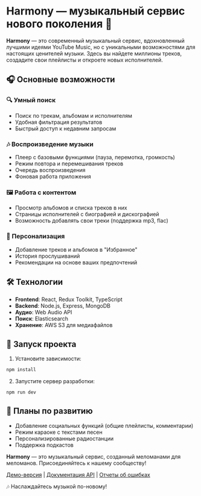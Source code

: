# Harmony — музыкальный сервис нового поколения 🎵  

**Harmony** — это современный музыкальный сервис, вдохновленный лучшими идеями YouTube Music, но с уникальными возможностями для настоящих ценителей музыки. Здесь вы найдете миллионы треков, создадите свои плейлисты и откроете новых исполнителей.  

## 🎧 Основные возможности  

### 🔍 Умный поиск  
- Поиск по трекам, альбомам и исполнителям  
- Удобная фильтрация результатов  
- Быстрый доступ к недавним запросам  

### 🎶 Воспроизведение музыки  
- Плеер с базовыми функциями (пауза, перемотка, громкость)  
- Режим повтора и перемешивания треков  
- Очередь воспроизведения  
- Фоновая работа приложения  

### 🖼️ Работа с контентом  
- Просмотр альбомов и списка треков в них  
- Страницы исполнителей с биографией и дискографией  
- Возможность добавлять свои треки (поддержка mp3, flac)  

### 💖 Персонализация  
- Добавление треков и альбомов в "Избранное"  
- История прослушиваний  
- Рекомендации на основе ваших предпочтений  

## 🛠 Технологии  
- **Frontend**: React, Redux Toolkit, TypeScript  
- **Backend**: Node.js, Express, MongoDB  
- **Аудио**: Web Audio API  
- **Поиск**: Elasticsearch  
- **Хранение**: AWS S3 для медиафайлов  

## 🚀 Запуск проекта  
1. Установите зависимости:  
```bash 
npm install
```  
2. Запустите сервер разработки:  
```bash
npm run dev
```  

## 📌 Планы по развитию  
- Добавление социальных функций (общие плейлисты, комментарии)  
- Режим караоке с текстами песен  
- Персонализированные радиостанции  
- Поддержка подкастов  

**Harmony** — это музыкальный сервис, созданный меломанами для меломанов. Присоединяйтесь к нашему сообществу!  

[Демо-версия](#) | [Документация API](#) | [Отчеты об ошибках](#)  

🎶 Наслаждайтесь музыкой по-новому!
